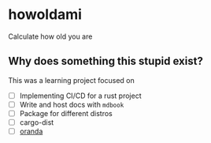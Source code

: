<div class="oranda-hide">

# howoldami

</div>

Calculate how old you are

## Why does something this stupid exist?

This was a learning project focused on

- [ ] Implementing CI/CD for a rust project
- [ ] Write and host docs with `mdbook`
- [ ] Package for different distros
- [ ] cargo-dist
- [ ] [oranda](https://opensource.axo.dev/oranda/)
